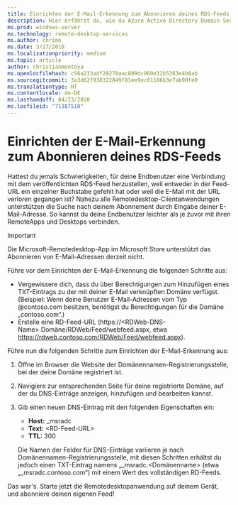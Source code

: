 ```yaml
---
title: Einrichten der E-Mail-Erkennung zum Abonnieren deines RDS-Feeds
description: Hier erfährst du, wie du Azure Active Directory Domain Services in deine RDS-Bereitstellung integrierst.
ms.prod: windows-server
ms.technology: remote-desktop-services
ms.author: chrimo
ms.date: 3/27/2018
ms.localizationpriority: medium
ms.topic: article
author: christianmontoya
ms.openlocfilehash: c56a233adf28270aac809dc960e32b5363e4b8ab
ms.sourcegitcommit: 3a3d62f938322849f81ee9ec01186b3e7ab90fe0
ms.translationtype: HT
ms.contentlocale: de-DE
ms.lasthandoff: 04/23/2020
ms.locfileid: "71387510"
---
```

# <a name="set-up-email-discovery-to-subscribe-to-your-rds-feed"></a>Einrichten der E-Mail-Erkennung zum Abonnieren deines RDS-Feeds

Hattest du jemals Schwierigkeiten, für deine Endbenutzer eine Verbindung mit dem veröffentlichten RDS-Feed herzustellen, weil entweder in der Feed-URL ein einzelner Buchstabe gefehlt hat oder weil die E-Mail mit der URL verloren gegangen ist? Nahezu alle Remotedesktop-Clientanwendungen unterstützen die Suche nach deinem Abonnement durch Eingabe deiner E-Mail-Adresse. So kannst du deine Endbenutzer leichter als je zuvor mit ihren RemoteApps und Desktops verbinden.

>[!IMPORTANT]
>Die Microsoft-Remotedesktop-App im Microsoft Store unterstützt das Abonnieren von E-Mail-Adressen derzeit nicht.

Führe vor dem Einrichten der E-Mail-Erkennung die folgenden Schritte aus:

- Vergewissere dich, dass du über Berechtigungen zum Hinzufügen eines TXT-Eintrags zu der mit deiner E-Mail verknüpften Domäne verfügst. (Beispiel: Wenn deine Benutzer E-Mail-Adressen vom Typ @contoso.com besitzen, benötigst du Berechtigungen für die Domäne „contoso.com“.)
- Erstelle eine RD-Feed-URL (https://\<RDWeb-DNS-Name\>.Domäne/RDWeb/Feed/webfeed.aspx, etwa https://rdweb.contoso.com/RDWeb/Feed/webfeed.aspx).

Führe nun die folgenden Schritte zum Einrichten der E-Mail-Erkennung aus:

1. Öffne im Browser die Website der Domänennamen-Registrierungsstelle, bei der deine Domäne registriert ist.
2. Navigiere zur entsprechenden Seite für deine registrierte Domäne, auf der du DNS-Einträge anzeigen, hinzufügen und bearbeiten kannst.
3. Gib einen neuen DNS-Eintrag mit den folgenden Eigenschaften ein:
   - **Host:** _msradc
   - **Text:** \<RD-Feed-URL\>
   - **TTL:** 300

   Die Namen der Felder für DNS-Einträge variieren je nach Domänennamen-Registrierungsstelle, mit diesen Schritten erhältst du jedoch einen TXT-Eintrag namens „_msradc.\<Domänenname\> (etwa „_msradc.contoso.com“) mit einem Wert des vollständigen RD-Feeds.

Das war's. Starte jetzt die Remotedesktopanwendung auf deinem Gerät, und abonniere deinen eigenen Feed!